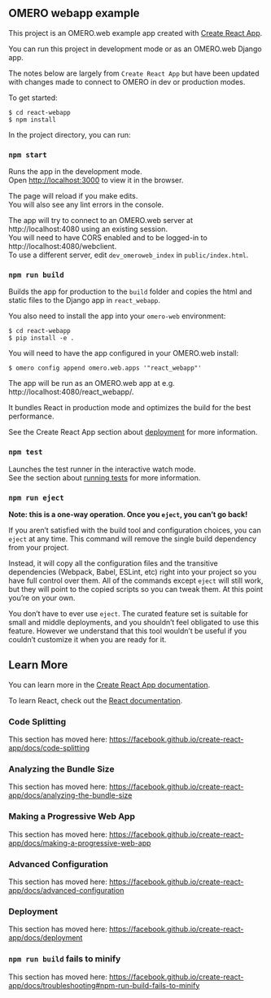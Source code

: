 ## OMERO webapp example

This project is an OMERO.web example app created with [Create React App](https://github.com/facebook/create-react-app).

You can run this project in development mode or as an OMERO.web Django app.

The notes below are largely from `Create React App` but have been updated with
changes made to connect to OMERO in dev or production modes.

To get started:

    $ cd react-webapp
    $ npm install

In the project directory, you can run:

### `npm start`

Runs the app in the development mode.<br>
Open [http://localhost:3000](http://localhost:3000) to view it in the browser.

The page will reload if you make edits.<br>
You will also see any lint errors in the console.

The app will try to connect to an OMERO.web server at http://localhost:4080
using an existing session.<br>
You will need to have CORS enabled and
to be logged-in to http://localhost:4080/webclient.<br>
To use a different server, edit `dev_omeroweb_index` in `public/index.html`.

### `npm run build`

Builds the app for production to the `build` folder and copies the
html and static files to the Django app in `react_webapp`.<br>

You also need to install the app into your `omero-web` environment:

    $ cd react-webapp
    $ pip install -e .

You will need to have the app configured in your OMERO.web install:

    $ omero config append omero.web.apps '"react_webapp"'

The app will be run as an OMERO.web app at e.g. http://localhost:4080/react_webapp/.<br>

It bundles React in production mode and optimizes the build for the best performance.

See the Create React App section about [deployment](https://facebook.github.io/create-react-app/docs/deployment) for more information.

### `npm test`

Launches the test runner in the interactive watch mode.<br>
See the section about [running tests](https://facebook.github.io/create-react-app/docs/running-tests) for more information.

### `npm run eject`

**Note: this is a one-way operation. Once you `eject`, you can’t go back!**

If you aren’t satisfied with the build tool and configuration choices, you can `eject` at any time. This command will remove the single build dependency from your project.

Instead, it will copy all the configuration files and the transitive dependencies (Webpack, Babel, ESLint, etc) right into your project so you have full control over them. All of the commands except `eject` will still work, but they will point to the copied scripts so you can tweak them. At this point you’re on your own.

You don’t have to ever use `eject`. The curated feature set is suitable for small and middle deployments, and you shouldn’t feel obligated to use this feature. However we understand that this tool wouldn’t be useful if you couldn’t customize it when you are ready for it.

## Learn More

You can learn more in the [Create React App documentation](https://facebook.github.io/create-react-app/docs/getting-started).

To learn React, check out the [React documentation](https://reactjs.org/).

### Code Splitting

This section has moved here: https://facebook.github.io/create-react-app/docs/code-splitting

### Analyzing the Bundle Size

This section has moved here: https://facebook.github.io/create-react-app/docs/analyzing-the-bundle-size

### Making a Progressive Web App

This section has moved here: https://facebook.github.io/create-react-app/docs/making-a-progressive-web-app

### Advanced Configuration

This section has moved here: https://facebook.github.io/create-react-app/docs/advanced-configuration

### Deployment

This section has moved here: https://facebook.github.io/create-react-app/docs/deployment

### `npm run build` fails to minify

This section has moved here: https://facebook.github.io/create-react-app/docs/troubleshooting#npm-run-build-fails-to-minify
